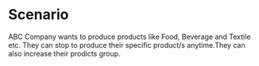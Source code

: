 # Scenario

ABC Company wants to produce products like Food, Beverage and Textile etc. 
They can stop to produce their specific product/s anytime.They can also increase their prodicts group.
